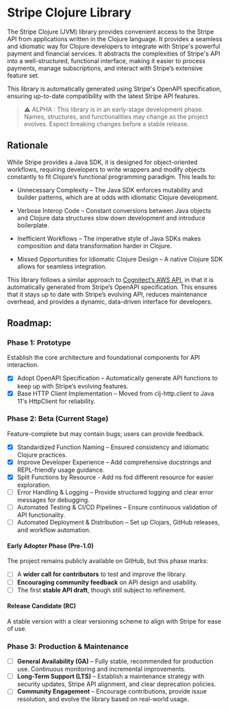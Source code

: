 # Stripe Clojure Library

The Stripe Clojure (JVM) library provides convenient access to the Stripe API from applications written in the Clojure language. It provides a seamless and idiomatic way for Clojure developers to integrate with Stripe's powerful payment and financial services. It abstracts the complexities of Stripe's API into a well-structured, functional interface, making it easier to process payments, manage subscriptions, and interact with Stripe’s extensive feature set.

This library is automatically generated using Stripe's OpenAPI specification, ensuring up-to-date compatibility with the latest Stripe API features.

> ⚠️ ALPHA : This library is in an early-stage development phase. Names, structures, and functionalities may change as the project evolves. Expect breaking changes before a stable release.

## Rationale 

While Stripe provides a Java SDK, it is designed for object-oriented workflows, requiring developers to write wrappers and modify objects constantly to fit Clojure’s functional programming paradigm. This leads to:

- Unnecessary Complexity – The Java SDK enforces mutability and builder patterns, which are at odds with idiomatic Clojure development.

- Verbose Interop Code – Constant conversions between Java objects and Clojure data structures slow down development and introduce boilerplate.

- Inefficient Workflows – The imperative style of Java SDKs makes composition and data transformation harder in Clojure.

- Missed Opportunities for Idiomatic Clojure Design – A native Clojure SDK allows for seamless integration.

This library follows a similar approach to [Cognitect’s AWS API](https://github.com/cognitect-labs/aws-api), in that it is automatically generated from Stripe’s OpenAPI specification. This ensures that it stays up to date with Stripe’s evolving API, reduces maintenance overhead, and provides a dynamic, data-driven interface for developers.
## Roadmap:

### Phase 1: Prototype
Establish the core architecture and foundational components for API interaction.
- [x] Adopt OpenAPI Specification – Automatically generate API functions to keep up with Stripe’s evolving features.
- [x] Base HTTP Client Implementation – Moved from clj-http.client to Java 11's HttpClient for reliability.

### Phase 2: Beta (Current Stage)
Feature-complete but may contain bugs; users can provide feedback.
- [x] Standardized Function Naming – Ensured consistency and idiomatic Clojure practices.
- [x] Improve Developer Experience – Add comprehensive docstrings and REPL-friendly usage guidance.
- [x] Split Functions by Resource - Add ns fod different resource for easier exploration.
- [ ] Error Handling & Logging – Provide structured logging and clear error messages for debugging.
- [ ] Automated Testing & CI/CD Pipelines – Ensure continuous validation of API functionality.
- [ ] Automated Deployment & Distribution – Set up Clojars, GitHub releases, and workflow automation.

#### Early Adopter Phase (Pre-1.0)
The project remains publicly available on GitHub, but this phase marks:
- [ ] A **wider call for contributors** to test and improve the library.
- [ ] **Encouraging community feedback** on API design and usability.
- [ ] The first **stable API draft**, though still subject to refinement.

#### Release Candidate (RC)
A stable version with a clear versioning scheme to align with Stripe for ease of use.

### Phase 3: Production & Maintenance
- [ ] **General Availability (GA)** – Fully stable, recommended for production use. Continuous monitoring and incremental improvements.
- [ ] **Long-Term Support (LTS)** – Establish a maintenance strategy with security updates, Stripe API alignment, and clear deprecation policies.
- [ ] **Community Engagement** – Encourage contributions, provide issue resolution, and evolve the library based on real-world usage.
